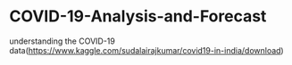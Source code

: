 # COVID-19-Analysis-and-Forecast
 understanding the COVID-19 data(https://www.kaggle.com/sudalairajkumar/covid19-in-india/download)

